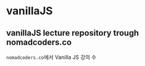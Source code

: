 # vanillaJS
vanillaJS lecture repository trough nomadcoders.co
---
`nomadcoders.co`에서 Vanilla JS 강의 수
